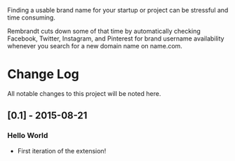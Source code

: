 Finding a usable brand name for your startup or project can be stressful and time consuming.

Rembrandt cuts down some of that time by automatically checking Facebook, Twitter, Instagram, and Pinterest for brand username availability whenever you search for a new domain name on name.com.

# Change Log
All notable changes to this project will be noted here.

## [0.1] - 2015-08-21
### Hello World
- First iteration of the extension!
